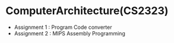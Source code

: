 # ComputerArchitecture(CS2323)
- Assignment 1 : Program Code converter
- Assignment 2 : MIPS Assembly Programming
